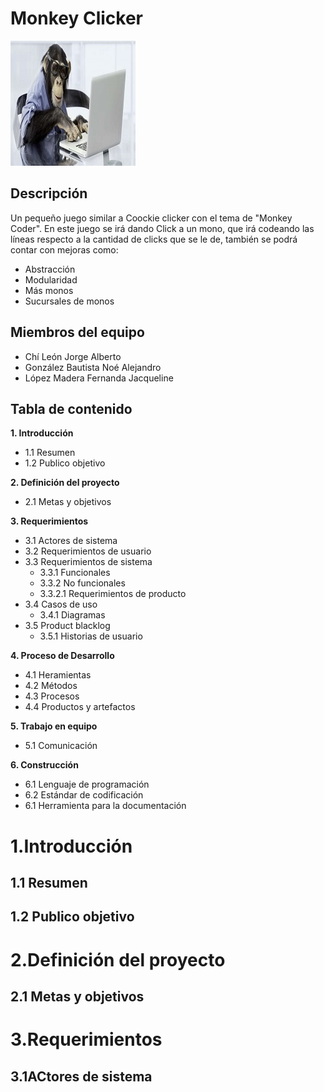 # Monkey Clicker
![alt text](https://github.com/JorchCanelo/Monkey_Clicker/blob/master/Monkey_Clicker/src/recursos/monkeyCoder.jpg "Logo Title Text 1")

## Descripción

Un pequeño juego similar a Coockie clicker con el tema de "Monkey Coder". En este juego se irá dando Click a un mono, que irá codeando las líneas respecto a la cantidad de clicks que se le de, también se podrá contar con mejoras como: 

* Abstracción
* Modularidad
* Más monos
* Sucursales de monos


## Miembros del equipo

* Chí León Jorge Alberto 
* González Bautista Noé Alejandro
* López Madera Fernanda Jacqueline 

## Tabla de contenido 

**1. Introducción**

* 1.1 Resumen 
* 1.2 Publico objetivo 
    
**2. Definición del proyecto**

* 2.1 Metas y objetivos
    
**3. Requerimientos**

* 3.1 Actores de sistema 
* 3.2 Requerimientos de usuario
* 3.3 Requerimientos de sistema
	* 3.3.1 Funcionales
	* 3.3.2 No funcionales
	* 3.3.2.1 Requerimientos de producto
* 3.4 Casos de uso
	* 3.4.1 Diagramas
* 3.5 Product blacklog
	* 3.5.1 Historias de usuario
      
**4. Proceso de Desarrollo**

* 4.1 Heramientas 
* 4.2 Métodos 
* 4.3 Procesos 
* 4.4 Productos y artefactos
    
**5. Trabajo en equipo**

* 5.1 Comunicación 

**6. Construcción**

* 6.1 Lenguaje de programación
* 6.2 Estándar de codificación 
* 6.1 Herramienta para la documentación

# 1.Introducción 

## 1.1 Resumen 
## 1.2 Publico objetivo 

# 2.Definición del proyecto

## 2.1 Metas y objetivos

# 3.Requerimientos

## 3.1ACtores de sistema



